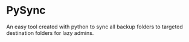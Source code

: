 # PySync

An easy tool created with python to sync all backup folders to targeted destination folders for lazy admins.
